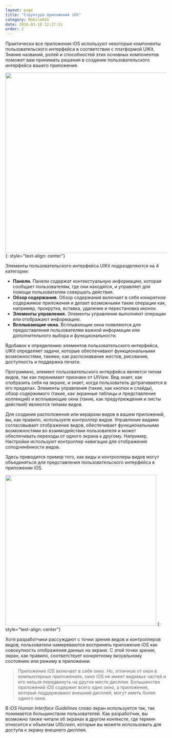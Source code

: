 ```yaml
---
layout: page
title: "Структура приложения iOS"
category: MobileHIG
date: 2016-03-10 12:27:51
order: 2
---
```

Практически все приложения iOS используют некоторые компоненты пользовательского интерфейса в соответствии с платформой UIKit. Знание названий, ролей и способностей этих основных компонентов поможет вам принимать решения в создании пользовательского интерфейса вашего приложения.

<img src='{{ site.baseurl }}/assets/images/ios-app-anatomy/uikit_ui_elements_2x.png' width='564px'>
{: style="text-align: center"}

Элементы пользовательского интерфейса UIKit подразделяются на 4 категории:

* **Панели.** Панели содержат контекстуальную информацию, которая сообщает пользователям, где они находятся, и управляет для помощи пользователям совершать действия.
* **Обзор содержания.** Обзор содержания включает в себя конкретное содержимое приложения и делает возможными такие операции как, например, прокрутка, вставка, удаление и перестановка иконок.
* **Элементы управления.** Элементы управления выполняют операции или отображают информацию.
* **Всплывающие окна.** Всплывающие окна появляются для предоставления пользователям важной информации или дополнительного выбора и функциональности.

Вдобавок к определению элементов пользовательского интерфейса, UIKit определяет
задачи, которые обеспечивают функциональными возможностями, такими, как
распознавание жестов, рисование, доступность и поддержка печати.

Программно, элемент пользовательского интерфейса является типом *видов*, так как
перенимает признаки от *UIView*. Вид знает, как отобразить себя на экране, и знает,
когда пользователь дотрагивается в его пределах. Элементы управления (такие, как
кнопки и слайды), обзор содержимого (такие, как экранные таблицы и представление
коллекций) и всплывающие окна (такие, как предупреждения и листы действий)
являются типами видов.

Для создания расположения или иерархии видов в вашем приложений, вы, как
правило, используете *контроллер видов*. Управление видами согласовывает
отображение видов, обеспечивает функциональными возможностями во
взаимодействии пользователя и может обеспечивать переходы от одного экрана к
другому. Например, Настройки используют контроллер навигации для отображения
соподчинённости видов.

Здесь приводится пример того, как виды и контроллеры видов могут объединяться
для представления пользовательского интерфейса в приложении iOS.

<img src='{{ site.baseurl }}/assets/images/ios-app-anatomy/windowlayers_world_clock_2x.png' width='471px'>
{: style="text-align: center"}

Хотя разработчики рассуждают с точки зрения видов и контроллеров видов,
пользователи намереваются воспринять приложение iOS как совокупность
отображения данных на экране. С этой точки зрения, экран, как правило,
соответствует конкретному визуальному состоянию или режиму в приложении.

> Приложение iOS включает в себя окно. Но, отличное от окон в компьютерных
> приложениях, окно iOS не имеет видимых частей и его нельзя передвинуть на другое
> место дисплея. Большинство приложений iOS содержит всего одно окно, а
> приложения, которые поддерживают внешний дисплей, могут иметь более одного
> окна.

В *iOS Human Interface Guidelines* слово экран используется так, так понимается
большинством пользователей. Как разработчик, вы возможно также читали об
экранах в другом контексте, где термин относится к объектам *UIScreen*, которые вы
можете использовать для доступа к экрану внешнего дисплея.
